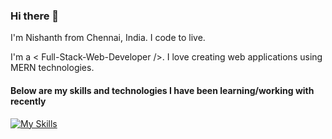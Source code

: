 ### Hi there 👋

I'm Nishanth from Chennai, India.
I code to live.

I'm a < Full-Stack-Web-Developer />. I love creating web applications using MERN technologies.

#### Below are my skills and technologies I have been learning/working with recently
[![My Skills](https://skillicons.dev/icons?i=react,js,html,css,nodejs,express,mongodb,mysql,redux,tailwind,bootstrap,sass,cs,git,github,vscode,netlify,heroku)](https://skillicons.dev)
